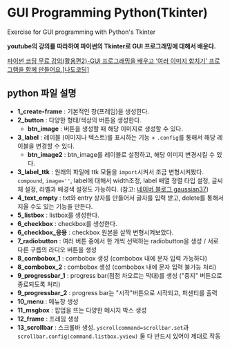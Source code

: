 # GUI Programming Python(Tkinter)

Exercise for GUI programming with Python's Tkinter

**youtube의 강의를 따라하여 파이썬의 Tkinter로 GUI 프로그래밍에 대해서 배운다.**

[파이썬 코딩 무료 강의(활용편2)-GUI 프로그래밍을 배우고 '여러 이미지 합치기' 프로그램을 함께 만들어요.[나도코딩]](https://www.youtube.com/watch?v=bKPIcoou9N8)


## python 파일 설명
  * **1_create-frame** : 기본적인 창(프레임)을 생성한다.
  * **2_button** : 다양한 형태/색상의 버튼을 생성한다.
    * **btn_image** : 버튼을 생성할 때 해당 이미지로 생성할 수 있다.
  * **3_label** : 레이블 (이미지나 텍스트)를 표시하는 기능 + ```.config```를 통해서 해당 레이블을 변경할 수 있다.
    * **btn_image2** : btn_image를 레이블로 설정하고, 해당 이미지 변경시킬 수 있다.
  * **3_label_ttk** : 원래의 파일에 ttk 모듈을 ```import```시켜서 조금 변형시켜봤다.  ```compound```, ```image=''```, label에 대해서 width조정, label 배열 정렬 타입 설정, 글씨체 설정, 라벨과 배경색 설정도 가능하다. (참고: [네이버 블로그 gaussian37](https://m.blog.naver.com/PostView.naver?isHttpsRedirect=true&blogId=infoefficien&logNo=221057243324))
  * **4_text_empty** : txt와 entry 상자를 만들어서 글자를 입력 받고, delete를 통해서 지울 수도 있는 기능을 만든다.
  * **5_listbox** : listbox를 생성한다. 
  * **6_checkbox** : checkbox를 생성한다.
  * **6_checkbox_응용** : checkbox 원본을 살짝 변형시켜보았다.
  * **7_radiobutton** : 여러 버튼 중에서 한 개씩 선택하는 radiobutton을 생성 / 서로 다른 구릅의 라디오 버튼을 생성
  * **8_combobox_1** : combobox 생성 (combobox 내에 문자 입력 가능하다)
  * **8_combobox_2** : combobox 생성 (combobox 내에 문자 입력 불가능 처리)
  * **9_progressbar_1** : progress bar(점점 차오르는 막대)를 생성 ("중지" 버튼으로 종료되도록 처리)
  * **9_progressbar_2** : progress bar는 "시작"버튼으로 시작되고, 퍼센티를 출력
  * **10_menu** : 메뉴창 생성
  * **11_msgbox** : 팝업을 뜨는 다양한 메시지 박스 생성
  * **12_frame** : 프레임 생성
  * **13_scrollbar** : 스크롤바 생성. ```yscrollcommand=scrollbar.set```과 ```scrollbar.config(command.listbox.yview)``` 둘 다 반드시 있어야 제대로 작동
